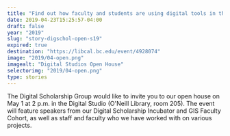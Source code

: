 ```yaml
---
title: "Find out how faculty and students are using digital tools in their research"
date: 2019-04-23T15:25:57-04:00
draft: false
year: "2019"
slug: "story-digschol-open-s19"
expired: true
destination: "https://libcal.bc.edu/event/4928074"
image: "2019/04-open.png"
imagealt: "Digital Studios Open House"
selectorimg: "2019/04-open.png"
type: stories
---
```


The Digital Scholarship Group would like to invite you to our open house on May 1 at 2 p.m. in the Digital Studio (O'Neill Library, room 205). The event will feature speakers from our Digital Scholarship Incubator and GIS Faculty Cohort, as well as staff and faculty who we have worked with on various projects.